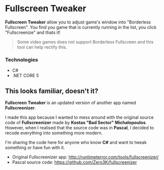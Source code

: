 # Fullscreen Tweaker

**Fullscreen Tweaker** allow you to adjust game's window into "Borderless Fullscreen". You find you game that is currently running in the list, you click "Fullscreenize" and thats it!

> Some video games does not support Borderless Fullscreen and this tool can help rectify this.



### Technologies
- C#
- .NET CORE 5

## This looks familiar, doesn't it?

**Fullscreen Tweaker** is an updated version of another app named **Fullscreenizer**.

I made this app because I wanted to mess around with the original source code of **Fullscreenizer** made by **Kostas "Bad Sector" Michalopoulos**. However, when I realised that the source
code was in **Pascal**, I decided to recode everything into something more modern.

I'm sharing the code here for anyone who know **C#** and want to tweak something or have fun with it.

- Original Fullscreenizer app: http://runtimeterror.com/tools/fullscreenizer/
- Pascal source code: https://github.com/Zero3K/fullscreenizer
